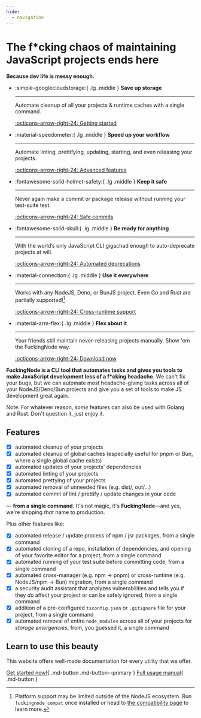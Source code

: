 ```yaml
---
hide:
  - navigation
---
```


<!-- markdownlint-disable md033 -->
<!-- markdownlint-disable md030 -->

# The f*cking chaos of maintaining JavaScript projects ends here

**Because dev life is messy enough.**

<div class="grid cards" markdown>

-   :simple-googlecloudstorage:{ .lg .middle } **Save up storage**

    ---

    Automate cleanup of all your projects & runtime caches with a single command.

    [:octicons-arrow-right-24: Getting started](manual/usage.md#the-clean-command)

-   :material-speedometer:{ .lg .middle } **Speed up your workflow**

    ---

    Automate linting, prettifying, updating, starting, and even releasing your projects.

    [:octicons-arrow-right-24: Advanced features](manual/index.md#fckingnode-full-manual)

-   :fontawesome-solid-helmet-safety:{ .lg .middle } **Keep it safe**

    ---

    Never again make a commit or package release without running your test-suite test.

    [:octicons-arrow-right-24: Safe commits](./manual/commit.md)

-   :fontawesome-solid-skull:{ .lg .middle } **Be ready for anything**

    ---

    With the world’s only JavaScript CLI gigachad enough to auto-deprecate projects at will.

    [:octicons-arrow-right-24: Automated deprecations](./manual/surrender.md)

-   :material-connection:{ .lg .middle } **Use it everywhere**

    ---

    Works with any NodeJS, Deno, or BunJS project. Even Go and Rust are partially supported![^1]

    [:octicons-arrow-right-24: Cross-runtime support](learn/cross-runtime-support.md)

-   :material-arm-flex:{ .lg .middle } **Flex about it**

    ---

    Your friends still maintain never-releasing projects manually. Show 'em the FuckingNode way.

    [:octicons-arrow-right-24: Download now](https://github.com/FuckingNode/FuckingNode/releases/latest)

</div>

**FuckingNode is a CLI tool that automates tasks and gives you tools to make JavaScript development less of a f\*cking headache.** We can't fix your bugs, but we can automate most headache-giving tasks across all of your NodeJS/Deno/Bun projects and give you a set of tools to make JS development great again.

Note: For whatever reason, _some_ features can also be used with Golang and Rust. Don't question it, just enjoy it.

## Features

- [x] automated cleanup of your projects
- [x] automated cleanup of global caches (especially useful for pnpm or Bun, where a single global cache exists)
- [x] automated updates of your projects' dependencies
- [x] automated linting of your projects
- [x] automated prettying of your projects
- [x] automated removal of unneeded files (e.g. dist/, out/...)
- [x] automated commit of lint / prettify / update changes in your code

— **from a single command.** It's not magic, it's **FuckingNode**—and yes, we're shipping _that_ name to production.

Plus other features like:

- [x] automated release / update process of npm / jsr packages, from a single command
- [x] automated cloning of a repo, installation of dependencies, and opening of your favorite editor for a project, from a single command
- [x] automated running of your test suite before committing code, from a single command
- [x] automated cross-manager (e.g. npm -> pnpm) or cross-runtime (e.g. NodeJS/npm -> Bun) migration, from a single command
- [x] a security audit assistant that analyzes vulnerabilities and tells you if they _do_ affect your project or can be safely ignored, from a single command
- [x] addition of a pre-configured `tsconfig.json` or `.gitignore` file for your project, from a single command
- [x] automated removal of entire `node_modules` across all of your projects for _storage emergencies_, from, you guessed it, a single command

## Learn to use this beauty

This website offers well-made documentation for every utility that we offer.

[Get started now!](manual/index.md#tldr-for-getting-started-as-soon-as-possible){ .md-button .md-button--primary }
[Full usage manual](manual/install.md){ .md-button }

[^1]:
    Platform support may be limited outside of the NodeJS ecosystem. Run `fuckingnode compat` once installed or head to [the compatibility page](learn/cross-runtime-support.md) to learn more.
